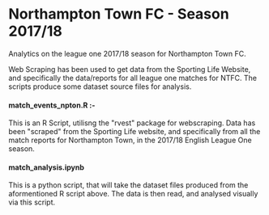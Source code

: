 # Northampton Town FC - Season 2017/18

Analytics on the league one 2017/18 season for Northampton Town FC.

Web Scraping has been used to get data from the Sporting Life Website, and specifically the data/reports for all league one matches for NTFC. The scripts produce some dataset source files for analysis.

#### match_events_npton.R :-  
This is an R Script, utilisng the "rvest" package for webscraping. Data has been "scraped" from the Sporting Life website, and specifically from all the match reports for Northampton Town, in the 2017/18 English League One season.

#### match_analysis.ipynb
This is a python script, that will take the dataset files produced from the aformentioned R script above. The data is then read, and analysed visually via this script.

